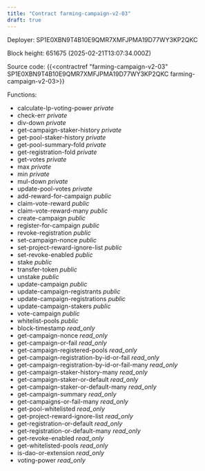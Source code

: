 ```yaml
---
title: "Contract farming-campaign-v2-03"
draft: true
---
```

Deployer: SP1E0XBN9T4B10E9QMR7XMFJPMA19D77WY3KP2QKC


 



Block height: 651675 (2025-02-21T13:07:34.000Z)

Source code: {{<contractref "farming-campaign-v2-03" SP1E0XBN9T4B10E9QMR7XMFJPMA19D77WY3KP2QKC farming-campaign-v2-03>}}

Functions:

* calculate-lp-voting-power _private_
* check-err _private_
* div-down _private_
* get-campaign-staker-history _private_
* get-pool-staker-history _private_
* get-pool-summary-fold _private_
* get-registration-fold _private_
* get-votes _private_
* max _private_
* min _private_
* mul-down _private_
* update-pool-votes _private_
* add-reward-for-campaign _public_
* claim-vote-reward _public_
* claim-vote-reward-many _public_
* create-campaign _public_
* register-for-campaign _public_
* revoke-registration _public_
* set-campaign-nonce _public_
* set-project-reward-ignore-list _public_
* set-revoke-enabled _public_
* stake _public_
* transfer-token _public_
* unstake _public_
* update-campaign _public_
* update-campaign-registrants _public_
* update-campaign-registrations _public_
* update-campaign-stakers _public_
* vote-campaign _public_
* whitelist-pools _public_
* block-timestamp _read_only_
* get-campaign-nonce _read_only_
* get-campaign-or-fail _read_only_
* get-campaign-registered-pools _read_only_
* get-campaign-registration-by-id-or-fail _read_only_
* get-campaign-registration-by-id-or-fail-many _read_only_
* get-campaign-staker-history-many _read_only_
* get-campaign-staker-or-default _read_only_
* get-campaign-staker-or-default-many _read_only_
* get-campaign-summary _read_only_
* get-campaigns-or-fail-many _read_only_
* get-pool-whitelisted _read_only_
* get-project-reward-ignore-list _read_only_
* get-registration-or-default _read_only_
* get-registration-or-default-many _read_only_
* get-revoke-enabled _read_only_
* get-whitelisted-pools _read_only_
* is-dao-or-extension _read_only_
* voting-power _read_only_
